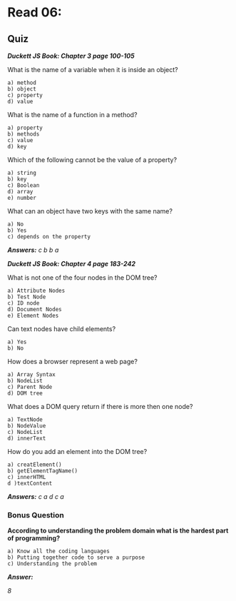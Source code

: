 # Read 06: 

## Quiz 

***Duckett JS Book: Chapter 3 page 100-105*** 

What is the name of a variable when it is inside an object?
~~~
a) method 
b) object 
c) property
d) value 
~~~

What is the name of a function in a method? 
~~~
a) property 
b) methods 
c) value 
d) key 
~~~

Which of the following cannot be the value of a property? 
~~~
a) string 
b) key 
c) Boolean 
d) array 
e) number 
~~~

What can an object have two keys with the same name? 
~~~
a) No 
b) Yes 
c) depends on the property 
~~~

***Answers:***
*c*
*b*
*b*
*a*  


***Duckett JS Book: Chapter 4 page 183-242*** 

What is not one of the four nodes in the DOM tree? 
~~~
a) Attribute Nodes
b) Test Node
c) ID node 
d) Document Nodes 
e) Element Nodes 
~~~

Can text nodes have child elements? 
~~~
a) Yes 
b) No
~~~

How does a browser represent a web page? 
~~~
a) Array Syntax 
b) NodeList 
c) Parent Node 
d) DOM tree 
~~~

What does a DOM query return if there is more then one node? 
~~~
a) TextNode 
b) NodeValue 
c) NodeList
d) innerText 
~~~ 

How do you add an element into the DOM tree? 
~~~
a) creatElement()
b) getElementTagName()
c) innerHTML
d )textContent 
~~~


***Answers:***
*c*
*a*
*d*
*c*
*a*

### Bonus Question 

**According to understanding the problem domain what is the hardest part of programming?** 
~~~
a) Know all the coding languages 
b) Putting together code to serve a purpose 
c) Understanding the problem 
~~~


***Answer:*** 

*8*
